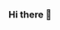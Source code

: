### Hi there 👋

<!--
**abra-abe/abra-abe** is a ✨ _special_ ✨ repository because its `README.md` (this file) appears on your GitHub profile.

Here are some ideas to get you started:

- 🔭 I’m currently working on ...
- 🌱 I’m currently learning ...
- 👯 I’m looking to collaborate on ...
- 🤔 I’m looking for help with ...
- 💬 Ask me about ...
- 📫 How to reach me: ...
- 😄 Pronouns: ...
- ⚡ Fun fact: ...
-->
<!-- <details>
  GitHub Stats

  <img align="left" alt="abra-abe GitHub Stats" src="github-readme-stats-fawn-kappa-19.vercel.app/api?username=abra-abe&show_icons=true&hide_border=true" />
</details> -->
